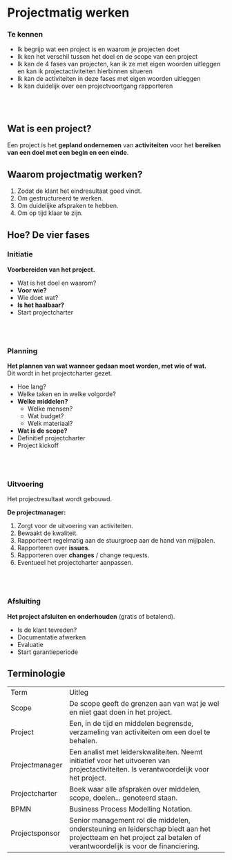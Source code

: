 # Projectmatig werken

### Te kennen
- Ik begrijp wat een project is en waarom je projecten doet
- Ik ken het verschil tussen het doel en de scope van een project
- Ik kan de 4 fases van projecten, kan ik ze met eigen woorden uitleggen en kan ik projectactiviteiten hierbinnen situeren
- Ik kan de activiteiten in deze fases met eigen woorden uitleggen
- Ik kan duidelijk over een projectvoortgang rapporteren

<!-- INVISIBLE CHARACTERS FOR SECTION LINE -->
<format style="underline">
⠀⠀⠀⠀⠀⠀⠀⠀⠀⠀⠀⠀⠀⠀⠀⠀⠀⠀⠀⠀⠀⠀⠀⠀⠀⠀⠀⠀⠀⠀⠀⠀⠀⠀⠀⠀⠀⠀⠀⠀⠀⠀⠀⠀⠀⠀⠀⠀⠀⠀⠀⠀⠀⠀⠀⠀⠀⠀⠀⠀⠀⠀⠀⠀⠀⠀⠀⠀⠀⠀⠀⠀⠀⠀⠀⠀⠀⠀⠀⠀⠀⠀⠀⠀⠀⠀⠀⠀⠀⠀⠀⠀⠀
</format>
<!-- INVISIBLE CHARACTERS FOR SECTION LINE -->

## Wat is een project?

Een project is het **gepland ondernemen** van **activiteiten** voor het **bereiken van een doel met een begin en een einde**.

## Waarom projectmatig werken?

1. Zodat de klant het eindresultaat goed vindt.
2. Om gestructureerd te werken.
3. Om duidelijke afspraken te hebben.
4. Om op tijd klaar te zijn.

## Hoe? De vier fases

### Initiatie

**Voorbereiden van het project.**

- Wat is het doel en waarom?
- **Voor wie?**
- Wie doet wat?
- **Is het haalbaar?**
- Start projectcharter

<!-- INVISIBLE CHARACTERS FOR SECTION LINE -->
<format style="underline">
⠀⠀⠀⠀⠀⠀⠀⠀⠀⠀⠀⠀⠀⠀⠀⠀⠀⠀⠀⠀⠀⠀⠀⠀⠀⠀⠀⠀⠀⠀⠀⠀⠀⠀⠀⠀⠀⠀⠀⠀⠀⠀⠀⠀⠀⠀⠀⠀⠀⠀⠀⠀⠀⠀⠀⠀⠀⠀⠀⠀⠀⠀⠀⠀⠀⠀⠀⠀⠀⠀⠀⠀⠀⠀⠀⠀⠀⠀⠀⠀⠀⠀⠀⠀⠀⠀⠀⠀⠀⠀⠀⠀⠀
</format>
<!-- INVISIBLE CHARACTERS FOR SECTION LINE -->

### Planning

**Het plannen van wat wanneer gedaan moet worden, met wie of wat.**\
Dit wordt in het projectcharter gezet.

- Hoe lang?
- Welke taken en in welke volgorde?
- **Welke middelen?**
  - Welke mensen?
  - Wat budget?
  - Welk materiaal?
- **Wat is de scope?**
- Definitief projectcharter
- Project kickoff

<!-- INVISIBLE CHARACTERS FOR SECTION LINE -->
<format style="underline">
⠀⠀⠀⠀⠀⠀⠀⠀⠀⠀⠀⠀⠀⠀⠀⠀⠀⠀⠀⠀⠀⠀⠀⠀⠀⠀⠀⠀⠀⠀⠀⠀⠀⠀⠀⠀⠀⠀⠀⠀⠀⠀⠀⠀⠀⠀⠀⠀⠀⠀⠀⠀⠀⠀⠀⠀⠀⠀⠀⠀⠀⠀⠀⠀⠀⠀⠀⠀⠀⠀⠀⠀⠀⠀⠀⠀⠀⠀⠀⠀⠀⠀⠀⠀⠀⠀⠀⠀⠀⠀⠀⠀⠀
</format>
<!-- INVISIBLE CHARACTERS FOR SECTION LINE -->

### Uitvoering

Het projectresultaat wordt gebouwd.

**De projectmanager:**
1. Zorgt voor de uitvoering van activiteiten.
2. Bewaakt de kwaliteit.
3. Rapporteert regelmatig aan de stuurgroep aan de hand van mijlpalen.
4. Rapporteren over **issues**.
5. Rapporteren over **changes** / change requests.
6. Eventueel het projectcharter aanpassen.


<!-- INVISIBLE CHARACTERS FOR SECTION LINE -->
<format style="underline">
⠀⠀⠀⠀⠀⠀⠀⠀⠀⠀⠀⠀⠀⠀⠀⠀⠀⠀⠀⠀⠀⠀⠀⠀⠀⠀⠀⠀⠀⠀⠀⠀⠀⠀⠀⠀⠀⠀⠀⠀⠀⠀⠀⠀⠀⠀⠀⠀⠀⠀⠀⠀⠀⠀⠀⠀⠀⠀⠀⠀⠀⠀⠀⠀⠀⠀⠀⠀⠀⠀⠀⠀⠀⠀⠀⠀⠀⠀⠀⠀⠀⠀⠀⠀⠀⠀⠀⠀⠀⠀⠀⠀⠀
</format>
<!-- INVISIBLE CHARACTERS FOR SECTION LINE -->

### Afsluiting

**Het project afsluiten en onderhouden** (gratis of betalend).

- Is de klant tevreden?
- Documentatie afwerken
- Evaluatie
- Start garantieperiode

## Terminologie

<table>
    <tr>
        <td>Term</td>
        <td>Uitleg</td>
    </tr>
    <tr>
        <td>Scope</td>
        <td>De scope geeft de grenzen aan van wat je wel en niet gaat doen in het project.</td>
    </tr>
    <tr>
        <td>Project</td>
        <td>Een, in de tijd en middelen begrensde, verzameling van activiteiten om een doel te behalen.</td>
    </tr>
    <tr>
        <td>Projectmanager</td>
        <td>
        Een analist met leiderskwaliteiten. Neemt initiatief voor het uitvoeren van projectactiviteiten. 
        Is verantwoordelijk voor het project.
        </td>
    </tr>
    <tr>
        <td>Projectcharter</td>
        <td>Boek waar alle afspraken over middelen, scope, doelen... genoteerd staan.</td>
    </tr>
    <tr>
        <td>BPMN</td>
        <td>Business Process Modelling Notation.</td>
    </tr>
    <tr>
        <td>Projectsponsor</td>
        <td>
        Senior management rol die middelen, ondersteuning en leiderschap biedt aan het projectteam 
        en het project zal betalen of verantwoordelijk is voor de financiering.
        </td>
    </tr>
</table>
